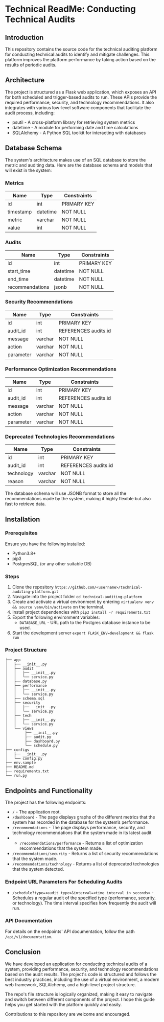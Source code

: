 # Technical ReadMe: Conducting Technical Audits

## Introduction
This repository contains the source code for the technical auditing platform for conducting technical audits to identify and mitigate challenges. This platform improves the platform performance by taking action based on the results of periodic audits.

## Architecture
The project is structured as a Flask web application, which exposes an API for both scheduled and trigger-based audits to run. These APIs provide the required performance, security, and technology recommendations. It also integrates with various low-level software components that facilitate the audit process, including:

- psutil - A cross-platform library for retrieving system metrics
- datetime - A module  for performing date and time calculations
- SQLAlchemy - A Python SQL toolkit for interacting with databases

## Database Schema
The system's architecture makes use of an SQL database to store the metric and auditing data. Here are the database schema and models that will exist in the system:

### Metrics
| Name      | Type    | Constraints |
|-----------|---------|-------------|
| id        | int     | PRIMARY KEY |
| timestamp | datetime| NOT NULL    |
| metric    | varchar| NOT NULL    |
| value     | int     | NOT NULL    |

### Audits
| Name        |Type     | Constraints |
|-------------|---------|-------------|
| id          |int      | PRIMARY KEY |
| start_time  |datetime | NOT NULL    |
| end_time    |datetime | NOT NULL    |
| recommendations|jsonb | NOT NULL    |

### Security Recommendations
| Name        |Type     | Constraints |
|-------------|---------|-------------|
| id          |int      | PRIMARY KEY |
| audit_id    |int      | REFERENCES audits.id |
| message     |varchar |NOT NULL     |
| action      |varchar |NOT NULL     |
| parameter   |varchar |NOT NULL     |

### Performance Optimization Recommendations
| Name        |Type     | Constraints |
|-------------|---------|-------------|
| id          |int      | PRIMARY KEY |
| audit_id    |int      | REFERENCES audits.id |
| message     |varchar |NOT NULL     |
| action      |varchar |NOT NULL    |
| parameter   |varchar |NOT NULL     |

### Deprecated Technologies Recommendations
| Name        |Type     | Constraints |
|-------------|---------|-------------|
| id          |int      | PRIMARY KEY |
| audit_id    |int      | REFERENCES audits.id |
| technology  |varchar |NOT NULL     |
| reason      |varchar |NOT NULL    |

The database schema will use JSONB format to store all the recommendations made by the system, making it highly flexible but also fast to retrieve data.

## Installation

### Prerequisites
Ensure you have the following installed:
 - Python3.8+
 - pip3
 - PostgresSQL (or any other suitable DB)

### Steps
1. Clone the repository `https://github.com/<username>/technical-auditing-platform.git`
2. Navigate into the project folder `cd technical-auditing-platform`
3. Create and activate a virtual environment by entering `virtualenv venv && source venv/bin/activate` on the terminal.
4. Install project dependencies with `pip3 install -r requirements.txt`
5. Export the following environment variables:
   - `DATABASE_URL` - URL path to the Postgres database instance to be used.
6. Start the development server `export FLASK_ENV=development && flask run`

### Project Structure
    ├── app
    │   ├── __init__.py
    │   ├── audit
    │   │   ├── __init__.py
    │   │   └── service.py
    │   ├── database.py
    │   ├── performance
    │   │   ├── __init__.py
    │   │   └── service.py
    │   ├── schema.sql
    │   ├── security
    │   │   ├── __init__.py
    │   │   └── service.py
    │   ├── tech
    │   │   ├── __init__.py
    │   │   └── service.py
    │   └── views
    │        ├── __init__.py
    │        ├── audit.py
    │        ├── dashboard.py
    │        └── schedule.py
    ├── configs
    │   ├── __init__.py
    │   └── config.py
    ├── env.sample
    ├── README.md
    ├── requirements.txt
    └── run.py

## Endpoints and Functionality
The project has the following endpoints:
- `/` - The application root.
- `/dashboard` - The page displays graphs of the different metrics that the system has recorded in the database for the system’s performance.
- `/recommendations` - The page displays performance, security, and technology recommendations that the system made in its latest audit
- - `/recommendations/performance` - Returns a list of optimization recommendations that the system made.
- `/recommendations/security` - Returns a list of security recommendations that the system made.
- `/recommendations/technology` - Returns a list of deprecated technologies that the system detected.

### Endpoint URL Parameters For Scheduling Audits
- `/schedule?type=<audit_type>&interval=<time_interval_in_seconds>` - Schedules a regular audit of the specified type (performance, security, or technology). The time interval specifies how frequently the audit will run.

### API Documentation
For details on the endpoints' API documentation, follow the path `/api/v1/documentation`.


## Conclusion
We have developed an application for conducting technical audits of a system, providing performance, security, and technology recommendations based on the audit results. The project's code is structured and follows the best industry practices, including the use of a virtual environment, a modern web framework, SQLAlchemy, and a high-level project structure.

The repo's file structure is logically organized, making it easy to navigate and switch between different components of the project. I hope this guide helps you get started with the platform quickly and easily.

Contributions to this repository are welcome and encouraged.
